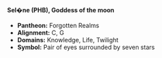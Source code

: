#### Sel�ne (PHB), Goddess of the moon
- **Pantheon:** Forgotten Realms
- **Alignment:** C, G
- **Domains:** Knowledge, Life, Twilight
- **Symbol:** Pair of eyes surrounded by seven stars